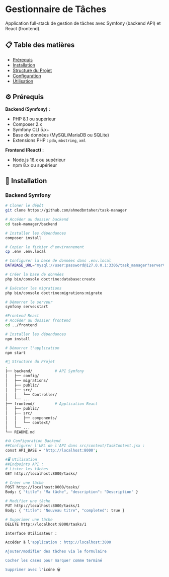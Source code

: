 # Gestionnaire de Tâches

Application full-stack de gestion de tâches avec Symfony (backend API) et React (frontend).

## 📋 Table des matières
- [Prérequis](#prérequis)
- [Installation](#installation)
- [Structure du Projet](#structure-du-projet)
- [Configuration](#configuration)
- [Utilisation](#utilisation)

## ⚙️ Prérequis

**Backend (Symfony) :**
- PHP 8.1 ou supérieur
- Composer 2.x
- Symfony CLI 5.x+
- Base de données (MySQL/MariaDB ou SQLite)
- Extensions PHP : `pdo`, `mbstring`, `xml`

**Frontend (React) :**
- Node.js 16.x ou supérieur
- npm 8.x ou supérieur

## 🚀 Installation

### Backend Symfony
```bash
# Cloner le dépôt
git clone https://github.com/ahmedbntaher/task-manager

# Accéder au dossier backend
cd task-manager/backend

# Installer les dépendances
composer install

# Copier le fichier d'environnement
cp .env .env.local

# Configurer la base de données dans .env.local
DATABASE_URL="mysql://user:password@127.0.0.1:3306/task_manager?serverVersion=8.0"

# Créer la base de données
php bin/console doctrine:database:create

# Exécuter les migrations
php bin/console doctrine:migrations:migrate

# Démarrer le serveur
symfony serve:start

#Frontend React
# Accéder au dossier frontend
cd ../frontend

# Installer les dépendances
npm install

# Démarrer l'application
npm start

#📂 Structure du Projet
.
├── backend/          # API Symfony
│   ├── config/
│   ├── migrations/
│   ├── public/
│   ├── src/
│   │   └── Controller/
│   └── ...
├── frontend/         # Application React
│   ├── public/
│   ├── src/
│   │   ├── components/
│   │   └── context/
│   └── ...
└── README.md

#⚙️ Configuration Backend
##Configurer l'URL de l'API dans src/context/TaskContext.jsx : 
const API_BASE = 'http://localhost:8000';

#🖥️ Utilisation
##Endpoints API :
# Lister les tâches
GET http://localhost:8000/tasks/

# Créer une tâche
POST http://localhost:8000/tasks/
Body: { "title": "Ma tâche", "description": "Description" }

# Modifier une tâche
PUT http://localhost:8000/tasks/1
Body: { "title": "Nouveau titre", "completed": true }

# Supprimer une tâche
DELETE http://localhost:8000/tasks/1

Interface Utilisateur :

Accéder à l'application : http://localhost:3000

Ajouter/modifier des tâches via le formulaire

Cocher les cases pour marquer comme terminé

Supprimer avec l'icône 🗑️


